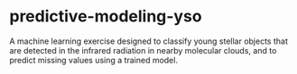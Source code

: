 # predictive-modeling-yso
A machine learning exercise designed to classify young stellar objects that are detected in the infrared radiation in nearby molecular clouds, and to predict missing values using a trained model.

